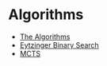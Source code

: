 # Algorithms
 - [The Algorithms](https://the-algorithms.com/)
 - [Eytzinger Binary Search](https://algorithmica.org/en/eytzinger)
 - [MCTS](https://www.lamsade.dauphine.fr/~cazenave/A+Survey+of+Monte+Carlo+Tree+Search+Methods.pdf)
